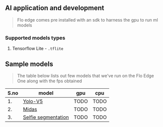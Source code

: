 ## AI application and development
> Flo edge comes pre installed with an sdk to harness the gpu to run ml models

### Supported models types
1. Tensorflow Lite - `.tflite`

## Sample models
> The table below lists out few models that we've run on the Flo Edge One along with the fps obtained

| S.no | model | gpu  | cpu  |
| ---- | ----- | ---- | ---- |
|  1.  |[Yolo-V5](./yolo_v5/)|TODO|TODO|
| 2. |[Midas](./midas/)|TODO|TODO|
| 3. |[Selfie segmentation](./selfie_segmentation/)|TODO|TODO|

